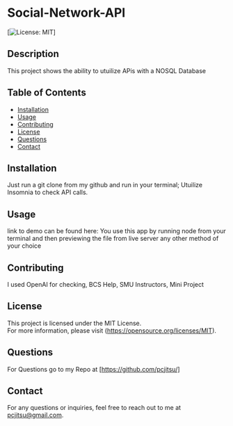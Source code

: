 # Social-Network-API

[![License: MIT](https://img.shields.io/badge/License-MIT-yellow.svg)]

## Description

This project shows the ability to utuilize APis with a NOSQL Database

## Table of Contents

- [Installation](#installation)
- [Usage](#usage)
- [Contributing](#contributing)
- [License](#license)
- [Questions](#questions)
- [Contact](#contact)

## Installation

Just run a git clone from my github and run in your terminal; Utuilize Insomnia to check API calls.

## Usage

link to demo can be found here: 
You use this app by running node from your terminal and then previewing the file from live server any other method of your choice

## Contributing

I used OpenAI for checking, BCS Help, SMU Instructors, Mini Project


## License

This project is licensed under the MIT License.  
For more information, please visit (https://opensource.org/licenses/MIT).

## Questions

For Questions go to my Repo at [https://github.com/pcjitsu/]

## Contact

For any questions or inquiries, feel free to reach out to me at pcjitsu@gmail.com.